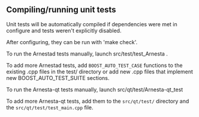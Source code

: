 Compiling/running unit tests
------------------------------------

Unit tests will be automatically compiled if dependencies were met in configure
and tests weren't explicitly disabled.

After configuring, they can be run with 'make check'.

To run the Arnestad tests manually, launch src/test/test_Arnesta .

To add more Arnestad tests, add `BOOST_AUTO_TEST_CASE` functions to the existing
.cpp files in the test/ directory or add new .cpp files that
implement new BOOST_AUTO_TEST_SUITE sections.

To run the Arnesta-qt tests manually, launch src/qt/test/Arnesta-qt_test

To add more Arnesta-qt tests, add them to the `src/qt/test/` directory and
the `src/qt/test/test_main.cpp` file.
